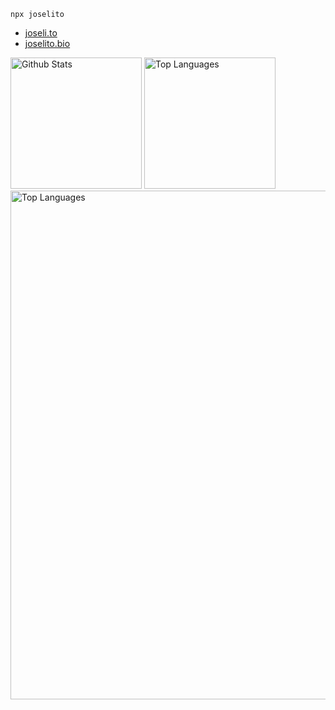 `npx joselito`

- [joseli.to](https://joseli.to)
- [joselito.bio](https://joselito.bio)


<img alt="Github Stats" src="https://github-readme-stats.vercel.app/api?username=breakzplatform&bg_color=152540&title_color=95cad9&icon_color=95cad9&text_color=fcf3e4&&hide_border=true&show_icons=true&custom_title=Coding%20Stats&include_all_commits=true&rank_icon=percentile" height="210px"/> <img alt="Top Languages" src="https://github-readme-stats.vercel.app/api/top-langs/?username=breakzplatform&bg_color=152540&title_color=95cad9&icon_color=95cad9&text_color=fcf3e4&&hide_border=true&show_icons=true&langs_count=3" height="210px"/>
<img alt="Top Languages" src="https://github-readme-stats.vercel.app/api/wakatime?username=joselito&api_domain=wakapi.joselito.dev&bg_color=152540&title_color=95cad9&icon_color=95cad9&text_color=fcf3e4&custom_title=Recently&show_icons=true&hide_border=true&hide=unknown&display_format=percent" width="814px"/>

